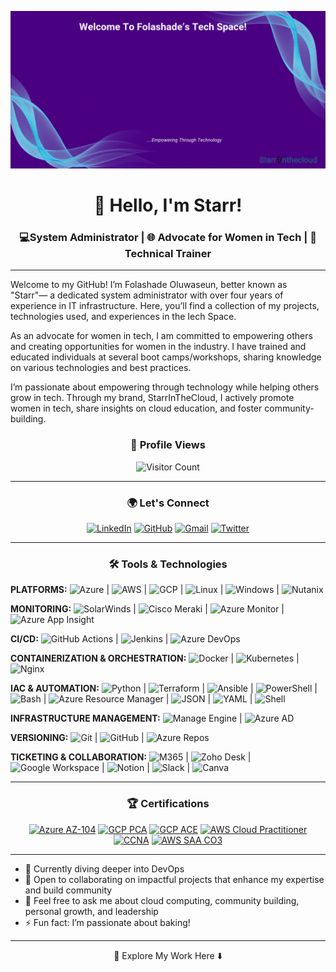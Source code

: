 ![Welcome Banner](https://github.com/Fola-Git/Fola-Git/blob/main/Github%20Banner.gif)

<div align="center">

# 👋 Hello, I'm Starr!

</div>

<div align="center">
  
### 💻System Administrator | 🌐 Advocate for Women in Tech | 📘 Technical Trainer 

</div>

---
Welcome to my GitHub! I’m Folashade Oluwaseun, better known as "Starr"— a dedicated system administrator with over four years of experience in IT infrastructure. Here, you’ll find a collection of my projects, technologies used, and experiences in the Iech Space.

As an advocate for women in tech, I am committed to empowering others and creating opportunities for women in the industry. I have trained and educated individuals at several boot camps/workshops, sharing knowledge on various technologies and best practices.

I’m passionate about empowering through technology while helping others grow in tech. Through my brand, StarrInTheCloud, I actively promote women in tech, share insights on cloud education, and foster community-building.

<div align="center"> 
  
  ### 👀 Profile Views 
  
</div>
<div align="center"> 
  
  ![Visitor Count](https://visitor-badge.laobi.icu/badge?page_id=Fola-Git)

 </div>

 ---

 <div align="center"> 
  
### 🌍 Let's Connect


[![LinkedIn](https://img.shields.io/badge/-LinkedIn-0077B5?style=for-the-badge&logo=linkedin&logoColor=white)](https://www.linkedin.com/in/folashadebanire/)
[![GitHub](https://img.shields.io/badge/-GitHub-181717?style=for-the-badge&logo=github&logoColor=white)](https://github.com/Fola-Git)
[![Gmail](https://img.shields.io/badge/-Gmail-D14836?style=for-the-badge&logo=gmail&logoColor=white)](mailto:folashadeoluwaseun6@gmail.com)
[![Twitter](https://img.shields.io/badge/-Twitter-1DA1F2?style=for-the-badge&logo=twitter&logoColor=white)](https://twitter.com/I_am_folashade_)

</div>

---
 
<div align="center"> 
  
### 🛠️ Tools & Technologies


 </div>

**PLATFORMS:** ![Azure](https://img.shields.io/badge/AZURE-0078D4?style=flat&logo=microsoft-azure) | ![AWS](https://img.shields.io/badge/AWS-232F3E?style=flat&logo=amazon-aws) | ![GCP](https://img.shields.io/badge/GCP-4285F4?style=flat&logo=google-cloud) | ![Linux](https://img.shields.io/badge/LINUX-FCC624?style=flat&logo=linux) | ![Windows](https://img.shields.io/badge/WINDOWS-0078D6?style=flat&logo=windows) | ![Nutanix](https://img.shields.io/badge/NUTANIX-024c88?style=flat)

**MONITORING:** ![SolarWinds](https://img.shields.io/badge/SOLARWINDS-FFA500?style=flat) | ![Cisco Meraki](https://img.shields.io/badge/CISCO%20MERAKI-00827F?style=flat&logo=cisco) | ![Azure Monitor](https://img.shields.io/badge/AZURE%20MONITOR-2563EB?style=flat) | ![Azure App Insight](https://img.shields.io/badge/AZURE%20APP%20INSIGHT-0078D4?style=flat)

**CI/CD:** ![GitHub Actions](https://img.shields.io/badge/GITHUB%20ACTIONS-2088FF?style=flat&logo=github-actions) | ![Jenkins](https://img.shields.io/badge/JENKINS-D24939?style=flat&logo=jenkins) | ![Azure DevOps](https://img.shields.io/badge/AZURE%20DEVOPS-0078D7?style=flat&logo=azure-devops)

**CONTAINERIZATION & ORCHESTRATION:** ![Docker](https://img.shields.io/badge/DOCKER-2496ED?style=flat&logo=docker) | ![Kubernetes](https://img.shields.io/badge/KUBERNETES-326CE5?style=flat&logo=kubernetes) | ![Nginx](https://img.shields.io/badge/NGINX-269539?style=flat&logo=nginx)

**IAC & AUTOMATION:** ![Python](https://img.shields.io/badge/PYTHON-3776AB?style=flat&logo=python) | ![Terraform](https://img.shields.io/badge/TERRAFORM-7B42BC?style=flat&logo=terraform) | ![Ansible](https://img.shields.io/badge/ANSIBLE-EE0000?style=flat&logo=ansible) | ![PowerShell](https://img.shields.io/badge/POWERSHELL-5391FE?style=flat&logo=powershell) | ![Bash](https://img.shields.io/badge/BASH-4EAA25?style=flat&logo=gnu-bash) | ![Azure Resource Manager](https://img.shields.io/badge/AZURE%20RESOURCE%20MANAGER-0078D4?style=flat&logo=microsoft-azure) | ![JSON](https://img.shields.io/badge/JSON-000000?style=flat&logo=json) | ![YAML](https://img.shields.io/badge/YAML-000080?style=flat&logo=yaml) | ![Shell](https://img.shields.io/badge/SHELL-4EAA25?style=flat&logo=gnu-bash)

**INFRASTRUCTURE MANAGEMENT:** ![Manage Engine](https://img.shields.io/badge/MANAGE%20ENGINE-5C2D91?style=flat) | ![Azure AD](https://img.shields.io/badge/AZURE%20AD-0078D4?style=flat&logo=microsoft-azure)

**VERSIONING:** ![Git](https://img.shields.io/badge/GIT-F05032?style=flat&logo=git) | ![GitHub](https://img.shields.io/badge/GITHUB-181717?style=flat&logo=github) | ![Azure Repos](https://img.shields.io/badge/AZURE%20REPOS-0078D4?style=flat&logo=azure-devops)

**TICKETING & COLLABORATION:** ![M365](https://img.shields.io/badge/MICROSOFT%20365-D83B01?style=flat&logo=microsoft) | ![Zoho Desk](https://img.shields.io/badge/ZOHO%20DESK-FF4A00?style=flat&logo=zoho) | ![Google Workspace](https://img.shields.io/badge/GOOGLE%20WORKSPACE-4285F4?style=flat&logo=google) | ![Notion](https://img.shields.io/badge/NOTION-000000?style=flat&logo=notion) | ![Slack](https://img.shields.io/badge/SLACK-4A154B?style=flat&logo=slack) | ![Canva](https://img.shields.io/badge/CANVA-00C4CC?style=flat&logo=canva)

---

<div align="center"> 
  
### 🏆 Certifications

[![Azure AZ-104](https://img.shields.io/badge/Azure%20AZ--104-0078D4?style=flat&logo=microsoft-azure)](https://learn.microsoft.com/api/credentials/share/en-us/FolashadeBanire/51637E73615BBF24?sharingId=FAC5040D72234A31) 
[![GCP PCA](https://img.shields.io/badge/GCP%20PCA-4285F4?style=flat&logo=google-cloud)](https://www.credly.com/badges/6cf3aa09-f30c-46bd-9ded-b7c5fde579fb/public_url) 
[![GCP ACE](https://img.shields.io/badge/GCP%20ACE-4285F4?style=flat&logo=google-cloud)](https://www.credly.com/badges/79bb220f-e90a-4ed4-8a80-87926651e650/public_url) 
[![AWS Cloud Practitioner](https://img.shields.io/badge/AWS%20Cloud%20Practitioner-232F3E?style=flat&logo=amazon-aws)](https://www.credly.com/badges/e744b9ac-d965-44cf-a15d-37651925a6aa/public_url) 
[![CCNA](https://img.shields.io/badge/CCNA-004B87?style=flat&logo=cisco)](https://www.credly.com/badges/adc992fe-c800-4ec1-a03a-93ea42a5bd95/public_url) 
[![AWS SAA CO3](https://img.shields.io/badge/AWS%20SAA%20CO3-232F3E?style=flat&logo=amazon-aws)](https://www.credly.com/badges/5fa6fd41-8207-4516-b6fe-9038e1c8c1bb/public_url)

</div>

---

- 🌱 Currently diving deeper into DevOps
- 👯 Open to collaborating on impactful projects that enhance my expertise and build community
- 💬 Feel free to ask me about cloud computing, community building, personal growth, and leadership
- ⚡ Fun fact: I’m passionate about baking!
  
---

<div align="center"> 
  
🚀 Explore My Work Here ⬇️

 </div>
